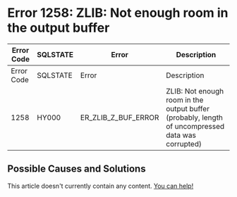 
# Error 1258: ZLIB: Not enough room in the output buffer


| Error Code | SQLSTATE | Error | Description |
| --- | --- | --- | --- |
| Error Code | SQLSTATE | Error | Description |
| 1258 | HY000 | ER_ZLIB_Z_BUF_ERROR | ZLIB: Not enough room in the output buffer (probably, length of uncompressed data was corrupted) |




## Possible Causes and Solutions


This article doesn't currently contain any content. [You can help!](/en/writing-and-editing-knowledge-base-articles/)


